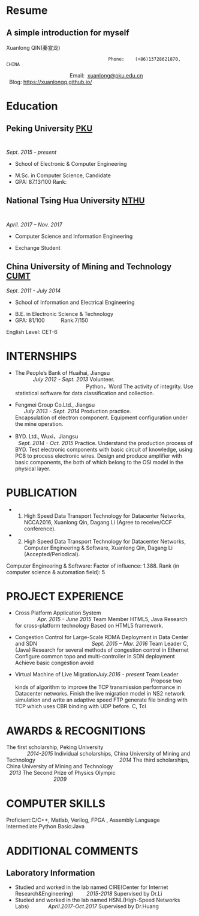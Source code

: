 # Resume
A simple introduction for myself
---
Xuanlong QIN(秦宣龙)

                                          Phone:    (+86)13728621870, CHINA
                                            Email:  <xuanlong@pku.edu.cn>
                                          Blog: https://xuanlongq.github.io/

# Education
## Peking University [PKU](http://www.pku.edu.cn/)                                                                                            
*Sept. 2015 - present*
* School of Electronic & Computer Engineering
- M.Sc. in Computer Science, Candidate
- GPA: 87.13/100          Rank:

## National Tsing Hua University [NTHU](http://www.nthu.edu.tw/)                                                                                
*April. 2017 – Nov. 2017*
* Computer Science and Information Engineering
- Exchange Student

## China University of Mining and Technology [CUMT](http://www.cumt.edu.cn/)                                                                     
*Sept. 2011 - July 2014*
* School of Information and Electrical  Engineering
- B.E. in Electronic Science & Technology
- GPA: 81/100            Rank:7/150

English Level: CET-6    

# INTERNSHIPS
* The People’s Bank of Huaihai, Jiangsu                                                                         *July 2012 - Sept. 2013*
 Volunteer.                                                                                                        Python，Word
 The activity of integrity.
 Use statistical software for data classification and collection.
 
* Fengmei Group Co.Ltd., Jiangsu                                                                                *July 2013 - Sept. 2014* Production practice.  
 Encapsulation of electron component. 
 Equipment configuration under the mine operation.

* BYD. Ltd., Wuxi，Jiangsu                                                                                      *Sept. 2014 - Oct. 2015*
 Practice.
 Understand the production process of BYD.
 Test electronic components with basic circuit of knowledge, using PCB to process electronic wires.
 Design and produce amplifier with basic components, the both of which belong to the OSI model in the physical layer.

# PUBLICATION

* 1. High Speed Data Transport Technology for Datacenter Networks, NCCA2016, Xuanlong Qin, Dagang Li (Agree to receive/CCF conference).

* 2. High Speed Data Transport Technology for Datacenter Networks, Computer Engineering & Software, Xuanlong Qin, Dagang Li (Accepted/Periodical). 

 Computer Engineering & Software: Factor of influence: 1.388. 
 Rank (in computer science & automation field): 5

# PROJECT EXPERIENCE

* Cross Platform Application System                                                                              *Apr. 2015 - June 2015*
 Team Member
 HTML5, Java
 Research for cross-platform technology
 Based on HTML5 framework. 

* Congestion Control for Large-Scale RDMA Deployment in Data Center and SDN                                     *Sept. 2015 – Mar. 2016*
 Team Leader
 C, (Java)
 Research for several methods of congestion control in Ethernet
 Configure common topo and multi-controller in SDN deployment
 Achieve basic congestion avoid  

* Virtual Machine of Live Migration*July.2016 - present*
 Team Leader                                                                                                       
 Propose two kinds of algorithm to improve the TCP transmission performance in Datacenter networks.
 Finish the live migration model in NS2 network simulation and write an adaptive speed FTP generate file binding with TCP which uses CBR binding with UDP before.                                                                                                         C, Tcl
                                                                  

# AWARDS & RECOGNITIONS

The first scholarship, Peking University                                                                                     *2014-2015*
Individual scholarships, China University of Mining and Technology                                                                *2014*
The third scholarships,  China University of Mining and Technology                                                                *2013*
The Second Prize of Physics Olympic                                                                                               *2009*

# COMPUTER SKILLS
Proficient:C/C++,  Matlab, Verilog,  FPGA , Assembly Language
Intermediate:Python
Basic:Java

# ADDITIONAL COMMENTS
## Laboratory Information
* Studied and worked in the lab named CIRE(Center for Internet Research&Engineering)                                         *2015-2018*
 Supervised by Dr.Li
* Studied and worked in the lab named HSNL(High-Speed Networks Labs)                                               *April.2017-Oct.2017*
 Supervised by Dr.Huang
